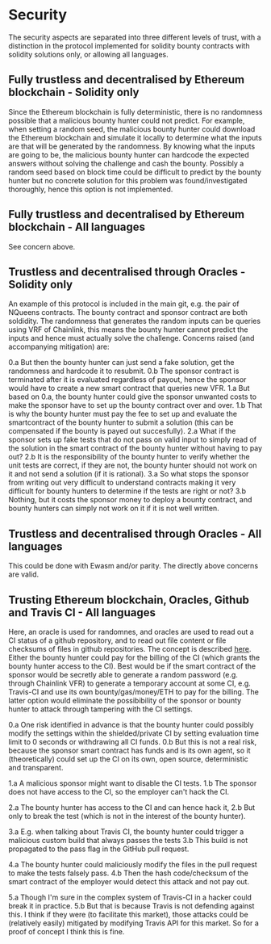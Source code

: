 # Security

The security aspects are separated into three different levels of trust, with a distinction in the protocol implemented for solidity bounty contracts with solidity solutions only, or allowing all languages.

## Fully trustless and decentralised by Ethereum blockchain - Solidity only
Since the Ethereum blockchain is fully deterministic, there is no randomness possible that a malicious bounty hunter could not predict. For example, when setting a random seed, the malicious bounty hunter could download the Ethereum blockchain and simulate it locally to determine what the inputs are that will be generated by the randomness. By knowing what the inputs are going to be, the malicious bounty hunter can hardcode the expected answers without solving the challenge and cash the bounty. Possibly a random seed based on block time could be difficult to predict by the bounty hunter but no concrete solution for this problem was found/investigated thoroughly, hence this option is not implemented.

## Fully trustless and decentralised by Ethereum blockchain - All languages
See concern above.

## Trustless and decentralised through Oracles - Solidity only
An example of this protocol is included in the main git, e.g. the pair of NQueens contracts. The bounty contract and sponsor contract are both soldidity. The randomness that generates the random inputs can be queries using VRF of Chainlink, this means the bounty hunter cannot predict the inputs and hence must actually solve the challenge. Concerns raised (and accompanying mitigation) are:

0.a But then the bounty hunter can just send a fake solution, get the randomness and hardcode it to resubmit.
0.b The sponsor contract is terminated after it is evaluated regardless of payout, hence the sponsor would have to create a new smart contract that queries new VFR.
1.a But based on 0.a, the bounty hunter could give the sponsor unwanted costs to make the sponsor have to set up the bounty contract over and over.
1.b That is why the bounty hunter must pay the fee to set up and evaluate the smartcontract of the bounty hunter to submit a solution (this can be compensated if the bounty is payed out succesfully).
2.a What if the sponsor sets up fake tests that do not pass on valid input to simply read of the solution in the smart contract of the bounty hunter without having to pay out?
2.b It is the responsibility of the bounty hunter to verify whether the unit tests are correct, if they are not, the bounty hunter should not work on it and not send a solution (if it is rational).
3.a So what stops the sponsor from writing out very difficult to understand contracts making it very difficult for bounty hunters to determine if the tests are right or not?
3.b Nothing, but it costs the sponsor money to deploy a bounty contract, and bounty hunters can simply not work on it if it is not well written.


## Trustless and decentralised through Oracles - All languages
This could be done with Ewasm and/or parity. The directly above concerns are valid.


## Trusting Ethereum blockchain, Oracles, Github and Travis CI - All languages
Here, an oracle is used for randomnes, and oracles are used to read out a CI status of a github repository, and to read out file content or file checksums of files in github repositories. The concept is described [here](https://github.com/v-bosch/TruCol/issues/5#issuecomment-777089634). Either the bounty hunter could pay for the billing of the CI (which grants the bounty hunter access to the CI). Best would be if the smart contract of the sponsor would be secretly able to generate a random password (e.g. through Chainlink VFR) to generate a temporary account at some CI, e.g. Travis-CI and use its own bounty/gas/money/ETH to pay for the billing. The latter option would eliminate the possibibility of the sponsor or bounty hunter to attack through tampering with the CI settings.


0.a One risk identified in advance is that the bounty hunter could possibly modify the settings within the shielded/private CI by setting evaluation time limit to 0 seconds or withdrawing all CI funds. 
0.b But this is not a real risk, because the sponsor smart contract has funds and is its own agent, so it (theoretically) could set up the CI on its own, open source, deterministic and transparent.

1.a A malicious sponsor might want to disable the CI tests. 
1.b The sponsor does not have access to the CI, so the employer can't hack the CI.

2.a The bounty hunter has access to the CI and can hence hack it, 
2.b But only to break the test (which is not in the interest of the bounty hunter). 

3.a E.g. when talking about Travis CI, the bounty hunter could trigger a malicious custom build that always passes the tests
3.b This build is not propagated to the pass flag in the GitHub pull request.

4.a The bounty hunter could maliciously modify the files in the pull request to make the tests falsely pass.
4.b Then the hash code/checksum of the smart contract of the employer would detect this attack and not pay out.

5.a Though I'm sure in the complex system of Travis-CI in a hacker could break it in practice. 
5.b But that is because Travis is not defending against this. I think if they were (to facilitate this market), those attacks could be (relatively easily) mitigated by modifying Travis API for this market. So for a proof of concept I think this is fine.
